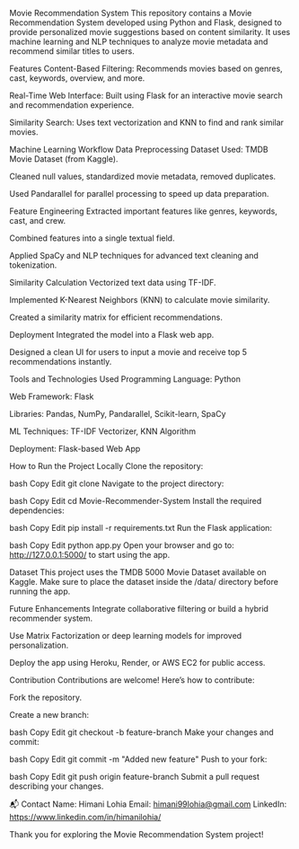 Movie Recommendation System
This repository contains a Movie Recommendation System developed using Python and Flask, designed to provide personalized movie suggestions based on content similarity. It uses machine learning and NLP techniques to analyze movie metadata and recommend similar titles to users.

 Features
Content-Based Filtering: Recommends movies based on genres, cast, keywords, overview, and more.

Real-Time Web Interface: Built using Flask for an interactive movie search and recommendation experience.

Similarity Search: Uses text vectorization and KNN to find and rank similar movies.

Machine Learning Workflow
Data Preprocessing
Dataset Used: TMDB Movie Dataset (from Kaggle).

Cleaned null values, standardized movie metadata, removed duplicates.

Used Pandarallel for parallel processing to speed up data preparation.

Feature Engineering
Extracted important features like genres, keywords, cast, and crew.

Combined features into a single textual field.

Applied SpaCy and NLP techniques for advanced text cleaning and tokenization.

Similarity Calculation
Vectorized text data using TF-IDF.

Implemented K-Nearest Neighbors (KNN) to calculate movie similarity.

Created a similarity matrix for efficient recommendations.

Deployment
Integrated the model into a Flask web app.

Designed a clean UI for users to input a movie and receive top 5 recommendations instantly.

Tools and Technologies Used
Programming Language: Python

Web Framework: Flask

Libraries: Pandas, NumPy, Pandarallel, Scikit-learn, SpaCy

ML Techniques: TF-IDF Vectorizer, KNN Algorithm

Deployment: Flask-based Web App

How to Run the Project Locally
Clone the repository:

bash
Copy
Edit
git clone 
Navigate to the project directory:

bash
Copy
Edit
cd Movie-Recommender-System
Install the required dependencies:

bash
Copy
Edit
pip install -r requirements.txt
Run the Flask application:

bash
Copy
Edit
python app.py
Open your browser and go to:
http://127.0.0.1:5000/ to start using the app.

Dataset
This project uses the TMDB 5000 Movie Dataset available on Kaggle.
Make sure to place the dataset inside the /data/ directory before running the app.

Future Enhancements
Integrate collaborative filtering or build a hybrid recommender system.

Use Matrix Factorization or deep learning models for improved personalization.

Deploy the app using Heroku, Render, or AWS EC2 for public access.

Contribution
Contributions are welcome! Here’s how to contribute:

Fork the repository.

Create a new branch:

bash
Copy
Edit
git checkout -b feature-branch
Make your changes and commit:

bash
Copy
Edit
git commit -m "Added new feature"
Push to your fork:

bash
Copy
Edit
git push origin feature-branch
Submit a pull request describing your changes.

📬 Contact
Name: Himani Lohia
Email: himani99lohia@gmail.com
LinkedIn: https://www.linkedin.com/in/himanilohia/

Thank you for exploring the Movie Recommendation System project!

